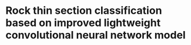 # Rock thin section classification based on improved lightweight convolutional neural network model
